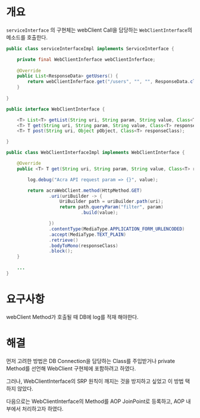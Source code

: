 # 개요

`serviceInterface` 의 구현체는 webClient Call을 담당하는 `WebClientInterface`의 메소드를 호출한다. 

```java
public class serviceInterfaceImpl implements ServiceInterface {

    private final WebClientInferface webClientInferface;
    
    @Override
    public List<ResponseData> getUsers() {
        return webClientInferface.get("/users", "", "", ResponseData.class);
    }
    
}
```

```java
public interface WebClientInterface {

    <T> List<T> getList(String uri, String param, String value, Class<T> responseClass);
    <T> T get(String uri, String param, String value, Class<T> responseClass);
    <T> T post(String uri, Object pObject, Class<T> responseClass);

}

public class WebClientInterfaceImpl implements WebClientInterface {

    @Override
    public <T> T get(String uri, String param, String value, Class<T> responseClass) {

        log.debug("Acra API request param => {}", value);

        return acraWebClient.method(HttpMethod.GET)
                .uri(uriBuilder -> {
                    UriBuilder path = uriBuilder.path(uri);
                    return path.queryParam("filter", param)
                            .build(value);

                })
                .contentType(MediaType.APPLICATION_FORM_URLENCODED)
                .accept(MediaType.TEXT_PLAIN)
                .retrieve()
                .bodyToMono(responseClass)
                .block();
    }
    
    ... 
}
```

# 요구사항

webClient Method가 호출될 때 DB에 log를 적재 해야한다. 

# 해결

먼저 고려한 방법은 DB Connection을 담당하는 Class를 주입받거나 private Method를 선언해 WebClient 구현체에 포함하려고 하였다. 

그러나, WebClientInterface의 SRP 원칙이 깨지는 것을 방지하고 싶었고 이 방법 택하지 않았다. 

다음으로는 WebClientInterface의 Method를 AOP JoinPoint로 등록하고, AOP 내부에서 처리하고자 하였다.
